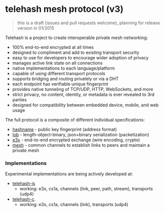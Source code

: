 telehash mesh protocol (v3)
===========================

> this is a draft (issues and pull requests welcome), planning for release version in 01/2015

Telehash is a project to create interoperable private mesh networking:

* 100% end-to-end encrypted at all times
* designed to compliment and add to existing transport security
* easy to use for developers to encourage wider adoption of privacy
* manages active link state on all connections
* native implementations to each language/platform
* capable of using different transport protocols
* supports bridging and routing privately or via a DHT
* each endpoint has verifiable unique fingerprint
* provides native tunneling of TCP/UDP, HTTP, WebSockets, and more
* strict privacy, no content, identity, or metadata is ever revealed to 3rd parties
* designed for compatibility between embedded device, mobile, and web usage

The full protocol is a composite of different individual specifications:

* [hashname](hashname/) - public key fingerprint (address format)
* [lob](lob/) - length-object-binary, json+binary serialization (packetization)
* [e3x](e3x/) - end-to-end encrypted exchange (wire encoding, crypto)
* [mesh](mesh.md) - common channels to establish links to peers and maintain a private mesh

### Implementations

Experimental implementations are being actively developed at:

* [telehash-js](https://github.com/telehash/node-telehash/tree/v3)
  * working: e3x, cs1a, channels (link, peer, path, stream), transports (udp4)
* [telehash-c](https://github.com/telehash/telehash-c/tree/v3).
  * working: e3x, cs1a, channels (link), transports (udp4)

